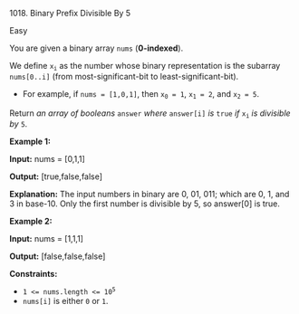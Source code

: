 1018\. Binary Prefix Divisible By 5

Easy

You are given a binary array `nums` (**0-indexed**).

We define <code>x<sub>i</sub></code> as the number whose binary representation is the subarray `nums[0..i]` (from most-significant-bit to least-significant-bit).

*   For example, if `nums = [1,0,1]`, then <code>x<sub>0</sub> = 1</code>, <code>x<sub>1</sub> = 2</code>, and <code>x<sub>2</sub> = 5</code>.

Return _an array of booleans_ `answer` _where_ `answer[i]` _is_ `true` _if_ <code>x<sub>i</sub></code> _is divisible by_ `5`.

**Example 1:**

**Input:** nums = [0,1,1]

**Output:** [true,false,false]

**Explanation:** The input numbers in binary are 0, 01, 011; which are 0, 1, and 3 in base-10. Only the first number is divisible by 5, so answer[0] is true.

**Example 2:**

**Input:** nums = [1,1,1]

**Output:** [false,false,false]

**Constraints:**

*   <code>1 <= nums.length <= 10<sup>5</sup></code>
*   `nums[i]` is either `0` or `1`.
